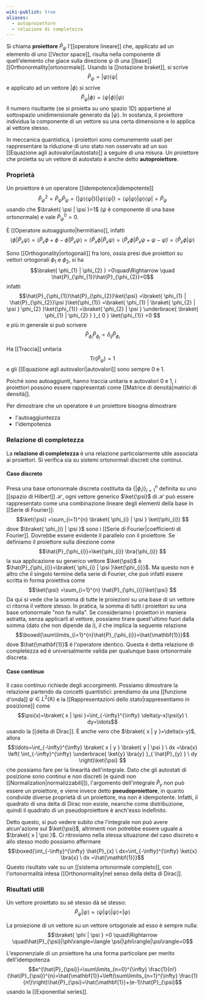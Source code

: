```yaml
---
wiki-publish: true
aliases:
  - autoproiettore
  - relazione di completezza
---
```

Si chiama **proiettore** $\hat{P}_{\psi}$ l'[[operatore lineare]] che, applicato ad un elemento di uno [[Vector space]], risulta nella componente di quell'elemento che giace sulla direzione $\psi$ di una [[base]] [[Orthonormality|ortonormale]]. Usando la [[notazione braket]], si scrive
$$\hat{P}_\psi=|\psi\rangle\langle\psi|$$
e applicato ad un vettore $|\phi\rangle$ si scrive
$$\hat{P}_{\psi}|\phi\rangle=\langle\psi|\phi\rangle|\psi\rangle$$
Il numero risultante (se si proietta su uno spazio 1D) appartiene al sottospazio unidimensionale generato da $|\psi\rangle$. In sostanza, il proiettore individua la componente di un vettore su una certa dimensione e lo applica al vettore stesso.

In meccanica quantistica, i proiettori sono comunemente usati per rappresentare la riduzione di uno stato non osservato ad un suo [[Equazione agli autovalori|autostato]] a seguire di una misura. Un proiettore che proietta su un vettore di autostato è anche detto **autoproiettore**.
### Proprietà
Un proiettore è un operatore [[idempotence|idempotente]]
$$\hat{P}_{\psi}^{2}=\hat{P}_{\psi}\hat{P}_{\psi}=(|\psi\rangle\langle \psi|)(|\psi\rangle\langle \psi|)=\langle \psi|\psi\rangle|\psi\rangle\langle \psi|=\hat{P}_{\psi}$$
usando che $\braket{ \psi | \psi }=1$ ($\psi$ è componente di una base ortonormale) e vale $\hat{P}_{\psi}^{0}=0$.

È [[Operatore autoaggiunto|hermitiano]], infatti
$$\langle \phi|\hat{P}_{x}\psi\rangle=\langle \hat{P}_{x}\phi+\phi-\tilde{\phi}|\hat{P}_{x}\psi\rangle=\langle \hat{P}_{x}\phi|\hat{P}_{x}\psi\rangle=\langle \hat{P}_{x}\phi|\hat{P}_{x}\psi+\psi-\tilde{\psi}\rangle=\langle \hat{P}_{x}\phi|\psi\rangle$$

Sono [[Orthogonality|ortogonali]] fra loro, ossia presi due proiettori su vettori ortogonali $\phi_{1}$ e $\phi_{2}$, si ha
$$\braket{ \phi_{1} | \phi_{2} } =0\quad\Rightarrow \quad \hat{P}_{\phi_{1}}\hat{P}_{\phi_{2}}=0$$
infatti
$$\hat{P}_{\phi_{1}}\hat{P}_{\phi_{2}}\ket{\psi} =\braket{ \phi_{1} | \hat{P}_{\phi_{2}}\psi }\ket{\phi_{1}} =\braket{ \phi_{1} | \braket{ \phi_{2} | \psi } \phi_{2} }\ket{\phi_{1}} =\braket{ \phi_{2} | \psi } \underbrace{ \braket{ \phi_{1} | \phi_{2} } }_{ 0 } \ket{\phi_{1}} =0  $$
e più in generale si può scrivere
$$\hat{P}_{\phi_{i}}\hat{P}_{\phi _{j}}=\delta_{ij}\hat{P}_{\phi_{i}}$$

Ha [[Traccia]] unitaria
$$\text{Tr}(\hat{P}_{\psi})=1$$
e gli [[Equazione agli autovalori|autovalori]] sono sempre 0 e 1.

Poiché sono autoaggiunti, hanno traccia unitaria e autovalori 0 e 1, i proiettori possono essere rappresentati come [[Matrice di densità|matrici di densità]].

Per dimostrare che un operatore è un proiettore bisogna dimostrare
- l'autoaggiuntezza
- l'idempotenza
### Relazione di completezza
La **relazione di completezza** è una relazione particolarmente utile associata ai proiettori. Si verifica sia su sistemi ortonormali discreti che continui.
#### Caso discreto
Presa una base ortonormale discreta costituita da $\{|\phi_{i}\rangle\}^{n}_{i=1}$ definita su uno [[spazio di Hilbert]] $\mathcal{H}$, ogni vettore generico $\ket{\psi}$ di $\mathcal{H}$ può essere rappresentato come una combinazione lineare degli elementi della base in [[Serie di Fourier]]:
$$\ket{\psi} =\sum_{i=1}^{n} \braket{ \phi_{i} | \psi } \ket{\phi_{i}} $$
dove $\braket{ \phi_{i} | \psi }$ sono i [[Serie di Fourier|coefficienti di Fourier]]. Dovrebbe essere evidente il parallelo con il proiettore. Se definiamo il proiettore sulla direzione  come
$$\hat{P}_{\phi_{i}}=\ket{\phi_{i}} \bra{\phi_{i}} $$
la sua applicazione su generico vettore $\ket{\psi}$ è $\hat{P}_{\phi_{i}}=\braket{ \phi_{i} | \psi }\ket{\phi_{i}}$. Ma questo non è altro che il singolo termine della serie di Fourier, che può infatti essere scritta in forma proiettiva come
$$\ket{\psi} =\sum_{i=1}^{n} \hat{P}_{\phi_{i}}\ket{\psi} $$
Da qui si vede che la somma di tutte le proiezioni su una base di un vettore ci ritorna il vettore stesso. In pratica, la somma di tutti i proiettori su una base ortonormale "non fa nulla". Se consideriamo i proiettori in maniera astratta, senza applicarli al vettore, possiamo tirare quest'ultimo fuori dalla somma (dato che non dipende da $i$), il che implica la seguente relazione
$$\boxed{\sum\limits_{i=1}^{n}\hat{P}_{\phi_{i}}=\hat{\mathbf{1}}}$$
dove $\hat{\mathbf{1}}$ è l'operatore identico. Questa è detta relazione di completezza ed è universalmente valida per qualunque base ortonormale discreta.
#### Caso continuo
Il caso continuo richiede degli accorgimenti. Possiamo dimostrare la relazione partendo da concetti quantistici: prendiamo da una [[funzione d'onda]] $\psi \in L^{2}(\mathbb{R})$ e la [[Rappresentazioni dello stato|rappresentiamo in posizione]] come 
$$\psi(x)=\braket{ x | \psi }=\int_{-\infty}^{\infty} \delta(y-x)\psi(y) \ dy=\ldots$$
usando la [[delta di Dirac]]. È anche vero che $\braket{ x | y }=\delta(x-y)$, allora
$$\ldots=\int_{-\infty}^{\infty} \braket{ x | y } \braket{ y | \psi }  \ dx =\bra{x} \left( \int_{-\infty}^{\infty} \underbrace{ \ket{y} \bra{y} }_{ \hat{P}_{y} }  \ dy  \right)\ket{\psi} $$
che possiamo fare per la linearità dell'integrale. Dato che gli autostati di posizione sono continui e non discreti (e quindi non [[Normalization|normalizzabili]]), l'argomento dell'integrale $\hat{P}_{y}$ non può essere un proiettore, e viene invece detto **pseudoproiettore**, in quanto condivide diverse proprietà di un proiettore, ma non è idempotente. Infatti, il quadrato di una delta di Dirac non esiste, neanche come distribuzione, quindi il quadrato di un pseudoproiettore è anch'esso indefinito.

Detto questo, si può vedere subito che l'integrale non può avere alcun'azione sul $\ket{\psi}$, altrimenti non potrebbe essere uguale a $\braket{ x | \psi }$. Ci ritroviamo nella stessa situazione del caso discreto e allo stesso modo possiamo affermare
$$\boxed{\int_{-\infty}^{\infty} \hat{P}_{x} \ dx=\int_{-\infty}^{\infty} \ket{x} \bra{x}  \ dx  =\hat{\mathbf{1}}}$$
Questo risultato vale su un [[sistema ortonormale completo]], con l'ortonormalità intesa [[Orthonormality|nel senso della delta di Dirac]].
### Risultati utili
Un vettore proiettato su sé stesso dà sé stesso:
$$\hat{P}_{\psi}|\psi\rangle=\langle \psi|\psi\rangle|\psi\rangle=|\psi\rangle$$

La proiezione di un vettore su un vettore ortogonale ad esso è sempre nulla:
$$\braket{ \phi | \psi } =0 \quad\Rightarrow \quad\hat{P}_{\psi}|\phi\rangle=\langle \psi|\phi\rangle|\psi\rangle=0$$

L'esponenziale di un proiettore ha una forma particolare per merito dell'idempotenza
$$e^{\hat{P}_{\psi}}=\sum\limits_{n=0}^{\infty} \frac{1}{n!}(\hat{P}_{\psi})^{n}=\hat{\mathbf{1}}+\left(\sum\limits_{n=1}^{\infty} \frac{1}{n!}\right)\hat{P}_{\psi}=\hat{\mathbf{1}}+(e-1)\hat{P}_{\psi}$$
usando la [[Exponential series]].